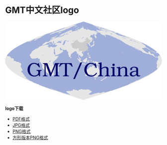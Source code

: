 # GMT中文社区logo

![](gmt-china-logo.png)

**logo下载**

- [PDF格式](gmt-china-logo.pdf)
- [JPG格式](gmt-china-logo.jpg)
- [PNG格式](gmt-china-logo.png)
- [方形版本PNG格式](gmt-china-logo-square.png)